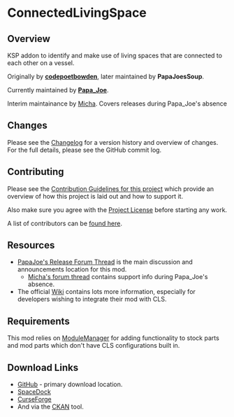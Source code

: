ConnectedLivingSpace
====================

Overview
--------
KSP addon to identify and make use of living spaces that are connected to each other on a vessel.

Originally by [**codepoetbowden**](https://github.com/codepoetpbowden/ConnectedLivingSpace), later maintained by **PapaJoesSoup**.

Currently maintained by [**Papa_Joe**](https://github.com/mwerle/ConnectedLivingSpace).

Interim maintainance by [Micha](https://github.com/mwerle/ConnectedLivingSpace). Covers releases during Papa_Joe's absence

Changes
-------

Please see the [Changelog](CHANGELOG.md) for a version history and overview of changes. For the full details, please see the GitHub commit log.

Contributing
------------

Please see the [Contribution Guidelines for this project](Source/Contributing.md) which provide an overview of how this project is laid out and how to support it.

Also make sure you agree with the [Project License](License.txt) before starting any work.

A list of contributors can be [found here](CONTRIBUTORS.md).

Resources
---------

 - [PapaJoe's Release Forum Thread](http://forum.kerbalspaceprogram.com/index.php?showtopic=109972) is the main discussion and announcements location for this mod.
   - [Micha's forum thread](http://forum.kerbalspaceprogram.com/index.php?showtopic=192130) contains support info during Papa_Joe's absence.
 - The official [Wiki](https://github.com/codepoetpbowden/ConnectedLivingSpace/wiki) contains lots more information, especially for developers wishing to integrate their mod with CLS.

Requirements
------------

This mod relies on [ModuleManager](https://github.com/sarbian/ModuleManager) for adding functionality to stock parts and mod parts which don't have CLS configurations built in.

Download Links
--------------

 - [GitHub](https://github.com/codepoetpbowden/ConnectedLivingSpace/releases) - primary download location.
 - [SpaceDock](https://spacedock.info/mod/TODO)
 - [CurseForge](https://mods.curse.com/ksp-mods/kerbal/TODO)
 - And via the [CKAN](http://forum.kerbalspaceprogram.com/index.php?90246) tool.
